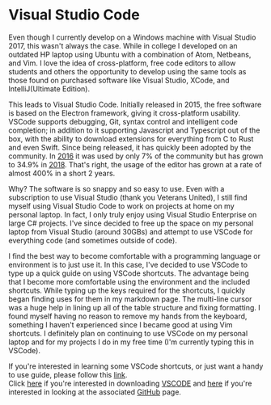 # Visual Studio Code  

Even though I currently develop on a Windows machine with Visual Studio 2017, this wasn't always the case. 
While in college I developed on an outdated HP laptop using Ubuntu with a combination of Atom, Netbeans, and Vim.
I love the idea of cross-platform, free code editors to allow students and others the opportunity to develop using the same
tools as those found on purchased software like Visual Studio, XCode, and IntelliJ(Ultimate Edition).  

This leads to Visual Studio Code. Initially released in 2015, the free software is based on the Electron framework, giving it 
cross-platform usability. VSCode supports debugging, Git, syntax control and intelligent code completion; in addition to it 
supporting Javascript and Typescript out of the box, with the ability to download extensions for everything from C to Rust and even Swift.
Since being released, it has quickly been adopted by the community. In [2016](https://insights.stackoverflow.com/survey/2016) it was used by only 7% of the community but has grown to 34.9% in [2018](https://insights.stackoverflow.com/survey/2018). That's right, the usage of the editor has grown at a rate of almost 400% in a short 2 years.  

Why? The software is so snappy and so easy to use. Even with a subscription to use Visual Studio (thank you Veterans United),
I still find myself using Visual Studio Code to work on projects at home on my personal laptop. In fact, I only truly enjoy using
Visual Studio Enterprise on large C# projects. I've since decided to free up the space on my personal laptop from Visual Studio (around 30GBs)
and attempt to use VSCode for everything code (and sometimes outside of code).

I find the best way to become comfortable with a programming language or environment is to just use it. In this case, I've decided
to use VSCode to type up a quick guide on using VSCode shortcuts. The advantage being that I become more comfortable using the environment
and the included shortcuts. While typing up the keys required for the shortcuts, I quickly began finding uses for them in my
markdown page. The multi-line cursor was a huge help in lining up all of the table structure and fixing formatting. I found myself
having no reason to remove my hands from the keyboard, something I haven't experienced since I became good at using Vim shortcuts. I definitely plan on continuing to use VSCode on my personal laptop and for my projects I do in my free time (I'm currently typing
this in VSCode).  

If you're interested in learning some VSCode shortcuts, or just want a handy to use guide, please follow this [link](https://github.com/davidemily/VSCodeShortcuts).  
Click [here](https://code.visualstudio.com/) if you're interested in downloading [VSCODE](https://code.visualstudio.com/) and
[here](https://github.com/Microsoft/vscode) if you're interested in looking at the associated [GitHub](https://www.github.com) page.
